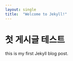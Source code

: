 ```yaml
---
layout: single
title:  "Welcome to Jekyll!"
---
```


# 첫 게시글 테스트

this is my first Jekyll blog post.
